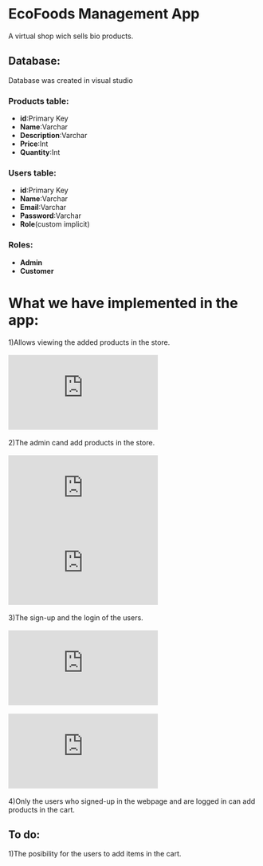 # EcoFoods Management App<br>
A virtual shop wich sells bio products.


## Database:<br>
Database was created in visual studio

### Products table:<br>	
- **id**:Primary Key<br>
- **Name**:Varchar<br> 	
- **Description**:Varchar<br>
- **Price**:Int<br> 
- **Quantity**:Int

### Users table:<br>
- **id**:Primary Key<br>
- **Name**:Varchar<br>	
- **Email**:Varchar<br>	
- **Password**:Varchar<br>	
- **Role**(custom implicit)

### Roles:<br>
- **Admin**<br>
- **Customer**

# What we have implemented in the app:<br>
1)Allows viewing the added products in the store.<br><br>
![](https://files.fm/thumb_show.php?i=bp7ac5s3h)<br><br>
2)The admin cand add products in the store.<br><br>
![](https://files.fm/thumb_show.php?i=dn8mbvzju)<br>
![](https://files.fm/thumb_show.php?i=etzefwreu)<br><br>
3)The sign-up and the login of the users.<br><br>
![](https://files.fm/thumb_show.php?i=jfasre3sa)<br><br>
![](https://files.fm/thumb_show.php?i=hkay5umkr)<br><br>
4)Only the users who signed-up in the webpage and are logged in can add products in the cart.

## To do:<br>
1)The posibility for the users to add items in the cart.
